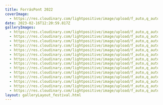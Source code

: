 ```yaml
---
title: ForrásPont 2022
coverImage:
  - https://res.cloudinary.com/lightpositive/image/upload/f_auto,q_auto/v1676550270/uploads/Forr%C3%A1spont%202022/szeptember_18.jpg
date: 2023-02-16T12:20:59.817Z
galleryImages:
  - https://res.cloudinary.com/lightpositive/image/upload/f_auto,q_auto/v1676550270/uploads/Forr%C3%A1spont%202022/szeptember_18.jpg
  - https://res.cloudinary.com/lightpositive/image/upload/f_auto,q_auto/v1676550270/uploads/Forr%C3%A1spont%202022/img1.jpg
  - https://res.cloudinary.com/lightpositive/image/upload/f_auto,q_auto/v1676550270/uploads/Forr%C3%A1spont%202022/img1_12.jpg
  - https://res.cloudinary.com/lightpositive/image/upload/f_auto,q_auto/v1676550270/uploads/Forr%C3%A1spont%202022/img1_11.jpg
  - https://res.cloudinary.com/lightpositive/image/upload/f_auto,q_auto/v1676550270/uploads/Forr%C3%A1spont%202022/img1_10.jpg
  - https://res.cloudinary.com/lightpositive/image/upload/f_auto,q_auto/v1676550269/uploads/Forr%C3%A1spont%202022/img1_9.jpg
  - https://res.cloudinary.com/lightpositive/image/upload/f_auto,q_auto/v1676550269/uploads/Forr%C3%A1spont%202022/img1_6.jpg
  - https://res.cloudinary.com/lightpositive/image/upload/f_auto,q_auto/v1676550269/uploads/Forr%C3%A1spont%202022/img1_4.jpg
  - https://res.cloudinary.com/lightpositive/image/upload/f_auto,q_auto/v1676550269/uploads/Forr%C3%A1spont%202022/img1_5.jpg
  - https://res.cloudinary.com/lightpositive/image/upload/f_auto,q_auto/v1676550269/uploads/Forr%C3%A1spont%202022/img1_7.jpg
  - https://res.cloudinary.com/lightpositive/image/upload/f_auto,q_auto/v1676550269/uploads/Forr%C3%A1spont%202022/img1_3.jpg
  - https://res.cloudinary.com/lightpositive/image/upload/f_auto,q_auto/v1676550269/uploads/Forr%C3%A1spont%202022/img1_8.jpg
  - https://res.cloudinary.com/lightpositive/image/upload/f_auto,q_auto/v1676550268/uploads/Forr%C3%A1spont%202022/img1_2.jpg
  - https://res.cloudinary.com/lightpositive/image/upload/f_auto,q_auto/v1676550240/uploads/Forr%C3%A1spont%202022/img1_1.jpg
layout: galleryLayout_festival.html
---
```

